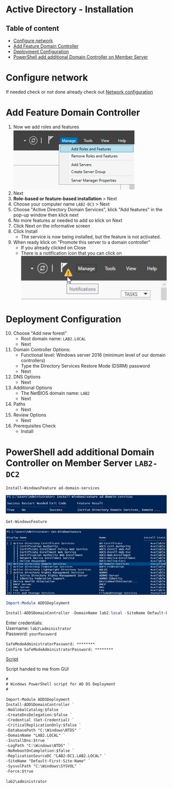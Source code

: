 # Active Directory - Installation

## Table of content

- [Configure network](#configure-network)
- [Add Feature Domain Controller](#add-feature-domain-controller)
- [Deployment Configuration](#deployment-configuration)
- [PowerShell add additional Domain Controller on Member Server ](#powershell-add-additional-domain-controller-on-member-server-lab2-dc2)

# Configure network

If needed check or not done already check out [Network configuration](../../Network)

# Add Feature Domain Controller

1. Now we add roles and features  
   ![add_role_or_features](img/add_role_or_features.png)
2. Next
3. **Role-based or feature-based installation** > Next
4. Choose your computer name `LAB2-DC1` > Next
5. Choose "Active Directory Domain Services", klick "Add features" in the pop-up window then klick next
6. No more features ar needed to add so klick on Next
7. Click Next on the informative screen
8. Click Install
    - The service is now being installed, but the feature is not activated.
9. When ready klick on "Promote this server to a domain controller"
    - If you already clicked on Close
    - There is a notification icon that you can click on  
      ![notification_icon](img/notification_icon.png)

# Deployment Configuration

10. Choose "Add new forest"
    - Root domain name: `LAB2.LOCAL`
    - Next
11. Domain Controller Options:
    - Functional level: Windows server 2016 (minimum level of our domain controllers)
    - Type the Directory Services Restore Mode (DSRM) password
    - Next
12. DNS Options
    - Next
13. Additional Options
    - The NetBIOS domain name: `LAB2`
    - Next
14. Paths
    - Next
15. Review Options
    - Next
16. Prerequisites Check
    - Install

# PowerShell add additional Domain Controller on Member Server `LAB2-DC2`

```powershell
Install-WindowsFeature ad-domain-services
```

![ps_install_active_directory_success](img/ps_install_active_directory_success.png)

```powershell
Get-WindowsFeature
```

![ps_installed_windows_features](img/ps_installed_windows_features.png)

```powershell
Import-Module ADDSDeployment
```

```powershell
Install-ADDSDomainController -DomainName lab2.local -SiteName Default-First-Site-Name -InstallDns -Credential (Get-Credential)
```

Enter credentials:  
Username: `lab2\administrator`  
Password: `yourPassword`

`SafeModeAdministratorPassword: ********`  
`Confirm SafeModeAdministratorPassword: ********`

[Script](../PowerShell/PowerShell_install_Active_Directory_on_member_server.ps1)

Script handed to me from GUI

```
#
# Windows PowerShell script for AD DS Deployment
#

Import-Module ADDSDeployment
Install-ADDSDomainController `
-NoGlobalCatalog:$false `
-CreateDnsDelegation:$false `
-Credential (Get-Credential) `
-CriticalReplicationOnly:$false `
-DatabasePath "C:\Windows\NTDS" `
-DomainName "LAB2.LOCAL" `
-InstallDns:$true `
-LogPath "C:\Windows\NTDS" `
-NoRebootOnCompletion:$false `
-ReplicationSourceDC "LAB2-DC1.LAB2.LOCAL" `
-SiteName "Default-First-Site-Name" `
-SysvolPath "C:\Windows\SYSVOL" `
-Force:$true

lab2\administrator
```
